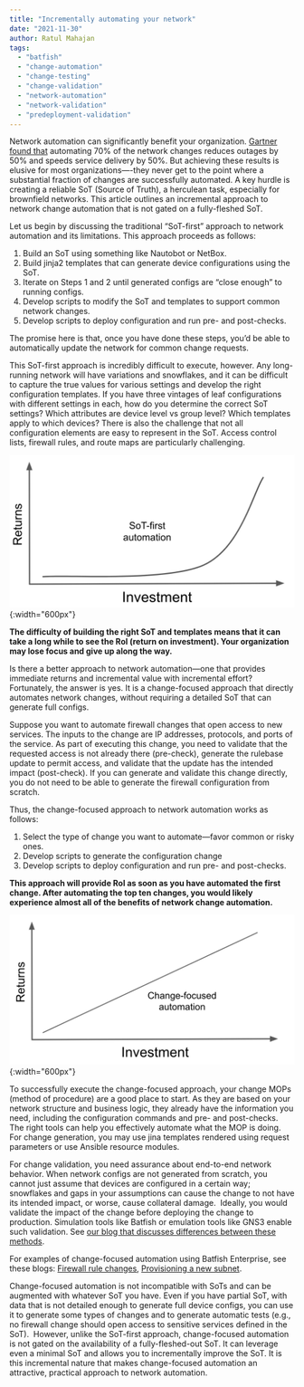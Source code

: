 ```yaml
---
title: "Incrementally automating your network"
date: "2021-11-30"
author: Ratul Mahajan
tags:
  - "batfish"
  - "change-automation"
  - "change-testing"
  - "change-validation"
  - "network-automation"
  - "network-validation"
  - "predeployment-validation"
---
```


Network automation can significantly benefit your organization. [Gartner found that](https://www.networkcomputing.com/networking/five-things-you-need-do-avoid-network-automation-failures) automating 70% of the network changes reduces outages by 50% and speeds service delivery by 50%. But achieving these results is elusive for most organizations—-they never get to the point where a substantial fraction of changes are successfully automated. A key hurdle is creating a reliable SoT (Source of Truth), a herculean task, especially for brownfield networks. This article outlines an incremental approach to network change automation that is not gated on a fully-fleshed SoT.

Let us begin by discussing the traditional “SoT-first” approach to network automation and its limitations. This approach proceeds as follows:

1. Build an SoT using something like Nautobot or NetBox.
2. Build jinja2 templates that can generate device configurations using the SoT.
3. Iterate on Steps 1 and 2 until generated configs are “close enough” to running configs.
4. Develop scripts to modify the SoT and templates to support common network changes.
5. Develop scripts to deploy configuration and run pre- and post-checks.

The promise here is that, once you have done these steps, you’d be able to automatically update the network for common change requests.

This SoT-first approach is incredibly difficult to execute, however. Any long-running network will have variations and snowflakes, and it can be difficult to capture the true values for various settings and develop the right configuration templates. If you have three vintages of leaf configurations with different settings in each, how do you determine the correct SoT settings? Which attributes are device level vs group level? Which templates apply to which devices? There is also the challenge that not all configuration elements are easy to represent in the SoT. Access control lists, firewall rules, and route maps are particularly challenging.

![](/assets/images/Screen-Shot-2021-11-18-at-8.20.44-PM.png){:width="600px"}

**The difficulty of building the right SoT and templates means that it can take a long while to see the RoI (return on investment). Your organization may lose focus and give up along the way.**

Is there a better approach to network automation—one that provides immediate returns and incremental value with incremental effort? Fortunately, the answer is yes. It is a change-focused approach that directly automates network changes, without requiring a detailed SoT that can generate full configs.

Suppose you want to automate firewall changes that open access to new services. The inputs to the change are IP addresses, protocols, and ports of the service. As part of executing this change, you need to validate that the requested access is not already there (pre-check), generate the rulebase update to permit access, and validate that the update has the intended impact (post-check). If you can generate and validate this change directly, you do not need to be able to generate the firewall configuration from scratch.

Thus, the change-focused approach to network automation works as follows:

1. Select the type of change you want to automate—favor common or risky ones.
2. Develop scripts to generate the configuration change
3. Develop scripts to deploy configuration and run pre- and post-checks.

**This approach will provide RoI as soon as you have automated the first change. After automating the top ten changes, you would likely experience almost all of the benefits of network change automation.**

![](/assets/images/Screen-Shot-2021-11-18-at-8.21.09-PM.png){:width="600px"}

To successfully execute the change-focused approach, your change MOPs (method of procedure) are a good place to start. As they are based on your network structure and business logic, they already have the information you need, including the configuration commands and pre- and post-checks. The right tools can help you effectively automate what the MOP is doing. For change generation, you may use jina templates rendered using request parameters or use Ansible resource modules.

For change validation, you need assurance about end-to-end network behavior. When network configs are not generated from scratch, you cannot just assume that devices are configured in a certain way; snowflakes and gaps in your assumptions can cause the change to not have its intended impact, or worse, cause collateral damage.  Ideally, you would validate the impact of the change before deploying the change to production. Simulation tools like Batfish or emulation tools like GNS3 enable such validation. See [our blog that discusses differences between these methods](/2021/03/31/network-test-automation-rock-paper-scissors-lizard-or-fish.html).

For examples of change-focused automation using Batfish Enterprise, see these blogs: [Firewall rule changes](/2021/05/18/automating-the-long-pole-of-network-changes.html), [Provisioning a new subnet](/2021/04/30/test-drive-network-change-mops-without-a-lab.html).

Change-focused automation is not incompatible with SoTs and can be augmented with whatever SoT you have. Even if you have partial SoT, with data that is not detailed enough to generate full device configs, you can use it to generate some types of changes and to generate automatic tests (e.g., no firewall change should open access to sensitive services defined in the SoT).  However, unlike the SoT-first approach, change-focused automation is not gated on the availability of a fully-fleshed-out SoT. It can leverage even a minimal SoT and allows you to incrementally improve the SoT. It is this incremental nature that makes change-focused automation an attractive, practical approach to network automation.
